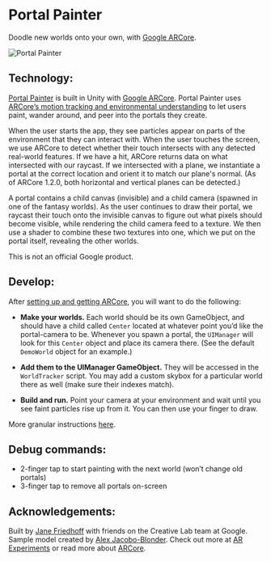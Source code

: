# Portal Painter

Doodle new worlds onto your own, with [Google ARCore](https://developers.google.com/ar).

![Portal Painter](portal-painter.gif)

## Technology:

[Portal Painter](http://www.experiments.with.google.com/ar/portal-painter) is built in Unity with [Google ARCore](https://developers.google.com/ar). Portal Painter uses [ARCore’s motion tracking and environmental understanding](https://developers.google.com/ar/discover/concepts) to let users paint, wander around, and peer into the portals they create.

When the user starts the app, they see particles appear on parts of the environment that they can interact with. When the user touches the screen, we use ARCore to detect whether their touch intersects with any detected real-world features. If we have a hit, ARCore returns data on what intersected with our raycast. If we intersected with a plane, we instantiate a portal at the correct location and orient it to match our plane's normal. (As of ARCore 1.2.0, both horizontal and vertical planes can be detected.)

A portal contains a child canvas (invisible) and a child camera (spawned in one of the fantasy worlds). As the user continues to draw their portal, we raycast their touch onto the invisible canvas to figure out what pixels should become visible, while rendering the child camera feed to a texture. We then use a shader to combine these two textures into one, which we put on the portal itself, revealing the other worlds.

This is not an official Google product.

## Develop:

After [setting up and getting ARCore](https://developers.google.com/ar/develop/unity/getting-started), you will want to do the following:

* **Make your worlds.** Each world should be its own GameObject, and should have a child called `Center` located at whatever point you’d like the portal-camera to be. Whenever you spawn a portal, the `UIManager` will look for this `Center` object and place its camera there. (See the default `DemoWorld` object for an example.)

* **Add them to the UIManager GameObject.** They will be accessed in the `WorldTracker` script. You may add a custom skybox for a particular world there as well (make sure their indexes match).

* **Build and run.** Point your camera at your environment and wait until you see faint particles rise up from it. You can then use your finger to draw.

More granular instructions [here](https://github.com/googlecreativelab/arexperiments-portal-painter/issues/1#issuecomment-326012124).

## Debug commands:

* 2-finger tap to start painting with the next world (won’t change old portals)
* 3-finger tap to remove all portals on-screen

## Acknowledgements:

Built by [Jane Friedhoff](http://www.janefriedhoff.com) with friends on the Creative Lab team at Google. Sample model created by [Alex Jacobo-Blonder](http://ajacoboblonder.com/). Check out more at [AR Experiments](https://experiments.withgoogle.com/collection/ar) or read more about [ARCore](https://developers.google.com/ar).  

